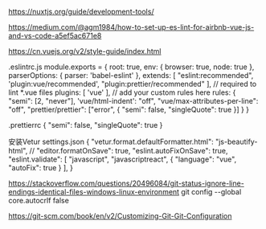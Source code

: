 https://nuxtjs.org/guide/development-tools/

https://medium.com/@agm1984/how-to-set-up-es-lint-for-airbnb-vue-js-and-vs-code-a5ef5ac671e8

https://cn.vuejs.org/v2/style-guide/index.html

.eslintrc.js
module.exports = {
  root: true,
  env: {
    browser: true,
    node: true
  },
  parserOptions: {
    parser: 'babel-eslint'
  },
  extends: [
    "eslint:recommended",
    'plugin:vue/recommended',
    "plugin:prettier/recommended"
  ],
  // required to lint *.vue files
  plugins: [
    'vue'
  ],
  // add your custom rules here
  rules: {
    "semi": [2, "never"],
    'vue/html-indent': "off",
    "vue/max-attributes-per-line": "off",
    "prettier/prettier": ["error", {
      "semi": false,
      "singleQuote": true
    }]
  }
}








.prettierrc
{
  "semi": false,
  "singleQuote": true
}


安装Vetur
settings.json
{
  "vetur.format.defaultFormatter.html": "js-beautify-html",
  // "editor.formatOnSave": true,
  "eslint.autoFixOnSave": true,
  "eslint.validate": [
    "javascript",
    "javascriptreact",
    {
      "language": "vue",
      "autoFix": true
    }
  ],
}






https://stackoverflow.com/questions/20496084/git-status-ignore-line-endings-identical-files-windows-linux-environment
git config --global core.autocrlf false

https://git-scm.com/book/en/v2/Customizing-Git-Git-Configuration